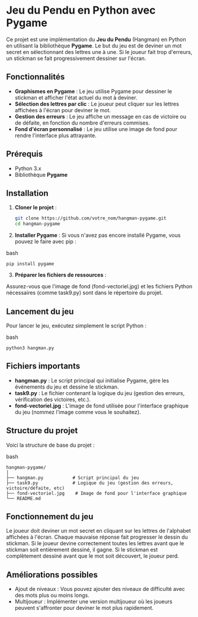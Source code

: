# Jeu du Pendu en Python avec Pygame

Ce projet est une implémentation du **Jeu du Pendu** (Hangman) en Python en utilisant la bibliothèque **Pygame**. Le but du jeu est de deviner un mot secret en sélectionnant des lettres une à une. Si le joueur fait trop d'erreurs, un stickman se fait progressivement dessiner sur l'écran.

## Fonctionnalités

- **Graphismes en Pygame** : Le jeu utilise Pygame pour dessiner le stickman et afficher l'état actuel du mot à deviner.
- **Sélection des lettres par clic** : Le joueur peut cliquer sur les lettres affichées à l'écran pour deviner le mot.
- **Gestion des erreurs** : Le jeu affiche un message en cas de victoire ou de défaite, en fonction du nombre d'erreurs commises.
- **Fond d'écran personnalisé** : Le jeu utilise une image de fond pour rendre l'interface plus attrayante.

## Prérequis

- Python 3.x
- Bibliothèque **Pygame**

## Installation

1. **Cloner le projet** :
   ```bash
   git clone https://github.com/votre_nom/hangman-pygame.git
   cd hangman-pygame

2. **Installer Pygame** : Si vous n'avez pas encore installé Pygame, vous pouvez le faire avec pip :

bash
```
pip install pygame
```

3. **Préparer les fichiers de ressources** :

Assurez-vous que l'image de fond (fond-vectoriel.jpg) et les fichiers Python nécessaires (comme task9.py) sont dans le répertoire du projet.

## Lancement du jeu

Pour lancer le jeu, exécutez simplement le script Python :

bash
```
python3 hangman.py
```
## Fichiers importants

- **hangman.py** : Le script principal qui initialise Pygame, gère les événements du jeu et dessine le stickman.
- **task9.py** : Le fichier contenant la logique du jeu (gestion des erreurs, vérification des victoires, etc.).
- **fond-vectoriel.jpg** : L'image de fond utilisée pour l'interface graphique du jeu (nommez l'image comme vous le souhaitez).

## Structure du projet

Voici la structure de base du projet :

bash
```
hangman-pygame/
│
├── hangman.py           # Script principal du jeu
├── task9.py             # Logique du jeu (gestion des erreurs, victoire/défaite, etc)
├── fond-vectoriel.jpg    # Image de fond pour l'interface graphique
└── README.md            
```

## Fonctionnement du jeu

Le joueur doit deviner un mot secret en cliquant sur les lettres de l'alphabet affichées à l'écran.
Chaque mauvaise réponse fait progresser le dessin du stickman.
Si le joueur devine correctement toutes les lettres avant que le stickman soit entièrement dessiné, il gagne.
Si le stickman est complètement dessiné avant que le mot soit découvert, le joueur perd.

## Améliorations possibles

- Ajout de niveaux : Vous pouvez ajouter des niveaux de difficulté avec des mots plus ou moins longs.
- Multijoueur : Implémenter une version multijoueur où les joueurs peuvent s'affronter pour deviner le mot plus rapidement.
